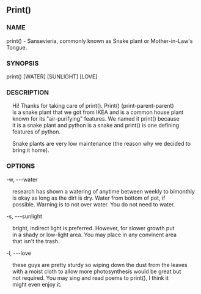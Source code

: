 ## Print()

### NAME

print() - Sansevieria, commonly known as Snake plant or Mother-in-Law's Tongue.

### SYNOPSIS

print() [WATER] [SUNLIGHT] [LOVE]

### DESCRIPTION

&nbsp;&nbsp;&nbsp;&nbsp;Hi! Thanks for taking care of print(). Print() (print-parent-parent)  
&nbsp;&nbsp;&nbsp;&nbsp;is a snake plant that we got from IKEA and is a common house plant   
&nbsp;&nbsp;&nbsp;&nbsp;known for its "air-purifying" features. We named it print() because   
&nbsp;&nbsp;&nbsp;&nbsp;it is a snake plant and python is a snake and print() is one defining   
&nbsp;&nbsp;&nbsp;&nbsp;features of python.

&nbsp;&nbsp;&nbsp;&nbsp;Snake plants are very low maintenance (the reason why we decided to   
&nbsp;&nbsp;&nbsp;&nbsp;bring it home). 

### OPTIONS

-w, ---water

&nbsp;&nbsp;&nbsp;&nbsp;research has shown a watering of anytime between weekly to bimonthly  
&nbsp;&nbsp;&nbsp;&nbsp;is okay as long as the dirt is dry. Water from bottom of pot, if  
&nbsp;&nbsp;&nbsp;&nbsp;possible. Warning is to not over water. You do not need to water.  
  
-s, ---sunlight

&nbsp;&nbsp;&nbsp;&nbsp;bright, indirect light is preferred. However, for slower growth put  
&nbsp;&nbsp;&nbsp;&nbsp;in a shady or low-light area. You may place in any convinent area  
&nbsp;&nbsp;&nbsp;&nbsp;that isn't the trash.  
  
-l, ---love

&nbsp;&nbsp;&nbsp;&nbsp;these guys are pretty sturdy so wiping down the dust from the leaves  
&nbsp;&nbsp;&nbsp;&nbsp;with a moist cloth to allow more photosynthesis would be great but  
&nbsp;&nbsp;&nbsp;&nbsp;not required. You may sing and read poems to print(), I think it  
&nbsp;&nbsp;&nbsp;&nbsp;might even enjoy it.  
